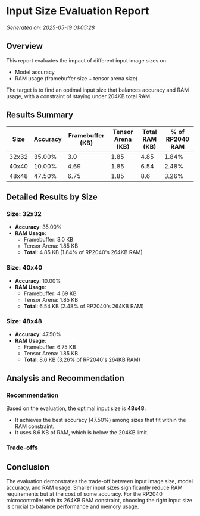 # Input Size Evaluation Report
*Generated on: 2025-05-19 01:05:28*

## Overview

This report evaluates the impact of different input image sizes on:
- Model accuracy
- RAM usage (framebuffer size + tensor arena size)

The target is to find an optimal input size that balances accuracy and RAM usage, 
with a constraint of staying under 204KB total RAM.

## Results Summary

| Size | Accuracy | Framebuffer (KB) | Tensor Arena (KB) | Total RAM (KB) | % of RP2040 RAM |
|------|----------|-----------------|------------------|---------------|-----------------|
| 32x32 | 35.00% | 3.0 | 1.85 | 4.85 | 1.84% |
| 40x40 | 10.00% | 4.69 | 1.85 | 6.54 | 2.48% |
| 48x48 | 47.50% | 6.75 | 1.85 | 8.6 | 3.26% |

## Detailed Results by Size

### Size: 32x32

- **Accuracy**: 35.00%
- **RAM Usage**:
  - Framebuffer: 3.0 KB
  - Tensor Arena: 1.85 KB
  - **Total**: 4.85 KB (1.84% of RP2040's 264KB RAM)

### Size: 40x40

- **Accuracy**: 10.00%
- **RAM Usage**:
  - Framebuffer: 4.69 KB
  - Tensor Arena: 1.85 KB
  - **Total**: 6.54 KB (2.48% of RP2040's 264KB RAM)

### Size: 48x48

- **Accuracy**: 47.50%
- **RAM Usage**:
  - Framebuffer: 6.75 KB
  - Tensor Arena: 1.85 KB
  - **Total**: 8.6 KB (3.26% of RP2040's 264KB RAM)

## Analysis and Recommendation

### Recommendation

Based on the evaluation, the optimal input size is **48x48**:

- It achieves the best accuracy (47.50%) among sizes that fit within the RAM constraint.
- It uses 8.6 KB of RAM, which is below the 204KB limit.

### Trade-offs

## Conclusion

The evaluation demonstrates the trade-off between input image size, model accuracy, and RAM usage. 
Smaller input sizes significantly reduce RAM requirements but at the cost of some accuracy. 
For the RP2040 microcontroller with its 264KB RAM constraint, choosing the right input size is crucial 
to balance performance and memory usage.